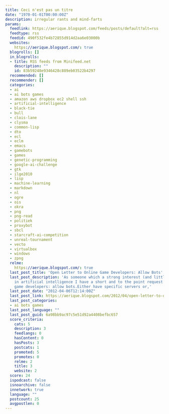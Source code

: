 ```yaml
---
title: Ceci n'est pas un titre
date: "1970-01-01T00:00:00Z"
description: irregular rants and mind-farts
params:
  feedlink: https://aerique.blogspot.com/feeds/posts/default?alt=rss
  feedtype: rss
  feedid: 490f532fe4b72855d914d2aa6e03000b
  websites:
    https://aerique.blogspot.com/: true
  blogrolls: []
  in_blogrolls:
  - title: RSS feeds from Minifeed.net
    description: ""
    id: 83b59248e9346428c889eb03522b4297
  recommended: []
  recommender: []
  categories:
  - ai
  - ai bots games
  - amazon aws dropbox ec2 shell ssh
  - artificial-intelligence
  - black-tie
  - bull
  - clois-lane
  - clysma
  - common-lisp
  - dto
  - ecl
  - eclm
  - emacs
  - gamebots
  - games
  - genetic-programming
  - google-ai-challenge
  - gtk
  - ilge2010
  - lisp
  - machine-learning
  - markdown
  - nl
  - ogre
  - ois
  - okra
  - png
  - png-read
  - politiek
  - proxybot
  - sbcl
  - starcraft-ai-competition
  - unreal-tournament
  - vecto
  - virtualbox
  - windows
  - zpng
  relme:
    https://aerique.blogspot.com/: true
  last_post_title: 'Open Letter to Online Game Developers: Allow Bots'
  last_post_description: 'As someone which a strong interest (and little experience)
    in artificial intelligence I have a short and to the point request for online
    game developers: allow bots.Either have specific servers or,'
  last_post_date: "2012-04-06T12:14:00Z"
  last_post_link: https://aerique.blogspot.com/2012/04/open-letter-to-online-game-developers.html
  last_post_categories:
  - ai bots games
  last_post_language: ""
  last_post_guid: 6a98bb9ac97c5e51d92a4408befbc657
  score_criteria:
    cats: 5
    description: 3
    feedlangs: 0
    hasContent: 0
    hasPosts: 3
    postcats: 1
    promoted: 5
    promotes: 0
    relme: 2
    title: 3
    website: 2
  score: 24
  ispodcast: false
  isnoarchive: false
  innetwork: true
  language: ""
  postcount: 25
  avgpostlen: 0
---
```

